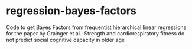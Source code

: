 # regression-bayes-factors
Code to get Bayes Factors from frequentist hierarchical linear regressions for the paper by Grainger et al.: Strength and cardiorespiratory fitness do not predict social cognitive capacity in older age
